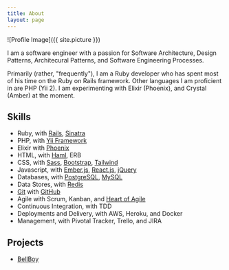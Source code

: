 ```yaml
---
title: About
layout: page
---
```

![Profile Image]({{ site.picture }})

I am a software engineer with a passion for Software Architecture, Design
Patterns, Architecural Patterns, and Software Engineering Processes.

Primarily (rather, "frequently"), I am a Ruby developer who has spent most of
his time on the Ruby on Rails framework. Other languages I am proficient in are
PHP (Yii 2). I am experimenting with Elixir (Phoenix), and Crystal (Amber) at the
moment.

## Skills

  - Ruby, with [Rails][1], [Sinatra][2]
  - PHP, with [Yii Framework][3]
  - Elixir with [Phoenix][17]
  - HTML, with [Haml][4], ERB
  - CSS, with [Sass][5], [Bootstrap][6], [Tailwind][7]
  - Javascript, with [Ember.js][8], [React.js][9], [jQuery][10]
  - Databases, with [PostgreSQL][11], [MySQL][12]
  - Data Stores, with [Redis][13]
  - [Git][14] with [GitHub][15]
  - Agile with Scrum, Kanban, and [Heart of Agile][16]
  - Continuous Integration, with TDD
  - Deployments and Delivery, with AWS, Heroku, and Docker
  - Management, with Pivotal Tracker, Trello, and JIRA


## Projects

  - [BellBoy][18]

  [1]: https://http://rubyonrails.org
  [2]: http://sinatrarb.com/
  [3]: https://www.yiiframework.com/
  [4]: http://haml.info/
  [5]: https://sass-lang.com/
  [6]: https://getbootstrap.com/
  [7]: https://tailwindcss.com/
  [8]: https://emberjs.com/
  [9]: https://reactjs.org/
  [10]: https://jquery.com/
  [11]: https://www.postgresql.org/
  [12]: https://www.mysql.com/
  [13]: https://redis.io/
  [14]: https://git-scm.org/
  [15]: https://github.com/
  [16]: https://heartofagile.com/
  [17]: https://phoenixframework.org/
  [18]: https://github.com/igbanam/bellboy

